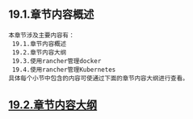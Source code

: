 
## 19.1.章节内容概述
    本章节涉及主要内容有：
     19.1.章节内容概述
     19.2.章节内容大纲
     19.3.使用rancher管理docker
     19.4.使用rancher管理Kubernetes
	具体每个小节中包含的内容可使通过下面的章节内容大纲进行查看。

## <a href="/enhance/markmap/backend/springcloud/springcloud-eureka/chapter/springcloud-eureka-outline5-chapter19.html" target="_blank">19.2.章节内容大纲</a>

<Markmap localtion="/enhance/markmap/backend/springcloud/springcloud-eureka/chapter/springcloud-eureka-outline5-chapter19.html" height="500rem"/>


